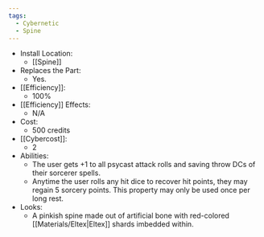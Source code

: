 ```yaml
---
tags:
  - Cybernetic
  - Spine
---
```

 * Install Location:
	* [[Spine]]
* Replaces the Part:
	* Yes.
* [[Efficiency]]:
	* 100%
* [[Efficiency]] Effects:
	* N/A
* Cost:
	* 500 credits
* [[Cybercost]]:
	* 2
* Abilities:
	* The user gets +1 to all psycast attack rolls and saving throw DCs of their sorcerer spells.
	* Anytime the user rolls any hit dice to recover hit points, they may regain 5 sorcery points. This property may only be used once per long rest.
* Looks:
	* A pinkish spine made out of artificial bone with red-colored [[Materials/Eltex|Eltex]] shards imbedded within.